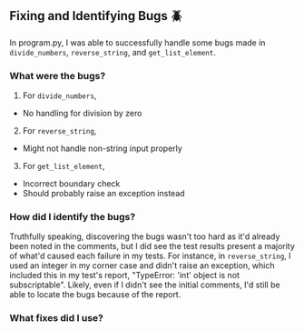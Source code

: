 ## Fixing and Identifying Bugs 🪲
In program.py, I was able to successfully handle some bugs made in `divide_numbers`, `reverse_string`, and `get_list_element`.

### What were the bugs?
1. For `divide_numbers`,
* No handling for division by zero
2. For `reverse_string`,
* Might not handle non-string input properly
3. For `get_list_element`,
* Incorrect boundary check
* Should probably raise an exception instead

### How did I identify the bugs?
Truthfully speaking, discovering the bugs wasn't too hard as it'd already been noted in the comments, but I did see the test results present a majority of what'd caused each failure in my tests. For instance, in `reverse_string`, I used an integer in my corner case and didn't raise an exception, which included this in my test's report, "TypeError: 'int' object is not subscriptable". Likely, even if I didn't see the initial comments, I'd still be able to locate the bugs because of the report.

### What fixes did I use?

